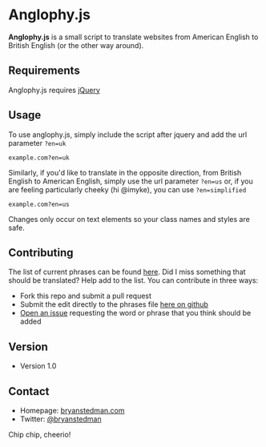 Anglophy.js
======
**Anglophy.js** is a small script to translate websites from American English to British English (or the other way around).  

## Requirements
Anglophy.js requires [jQuery](http://jquery.com)

## Usage
To use anglophy.js, simply include the script after jquery and add the url parameter `?en=uk`
```
example.com?en=uk
```

Similarly, if you'd like to translate in the opposite direction, from British English to American English, simply use the url parameter `?en=us` or, if you are feeling particularly cheeky (hi @imyke), you can use `?en=simplified`
```
example.com?en=us
```

Changes only occur on text elements so your class names and styles are safe.

## Contributing
The list of current phrases can be found [here](https://github.com/bryanstedman/anglophy.js/blob/gh-pages/phrases.json). Did I miss something that should be translated? Help add to the list. You can contribute in three ways:

* Fork this repo and submit a pull request
* Submit the edit directly to the phrases file [here on github](https://github.com/bryanstedman/anglophy.js/edit/gh-pages/phrases.json)
* [Open an issue](https://github.com/bryanstedman/anglophy.js/issues) requesting the word or phrase that you think should be added

## Version
* Version 1.0

## Contact
* Homepage: [bryanstedman.com](http://bryanstedman.com)
* Twitter: [@bryanstedman](https://twitter.com/bryanstedman "bryanstedman on twitter")

Chip chip, cheerio!

